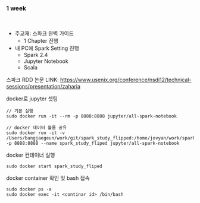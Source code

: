###  1 week

<br>

- 주교재: 스파크 완벽 가이드
  - 1 Chapter 진행
- 내 PC에 Spark Setting 진행
  - Spark 2.4
  - Jupyter Notebook
  - Scala 


스파크 RDD 논문 LINK: https://www.usenix.org/conference/nsdi12/technical-sessions/presentation/zaharia

docker로 jupyter 셋팅
```
// 기본 실행
sudo docker run -it --rm -p 8888:8888 jupyter/all-spark-notebook

// docker 데이터 볼륨 공유
sudo docker run -it -v /Users/bangjaegeun/work/git/spark_study_flipped:/home/jovyan/work/spark_study_flipped -p 8888:8888 --name spark_study_fliped jupyter/all-spark-notebook
```

docker 컨테이너 실행
```
sudo docker start spark_study_fliped
```

docker container 확인 및 bash 접속
```
sudo docker ps -a
sudo docker exec -it <continar id> /bin/bash
```



